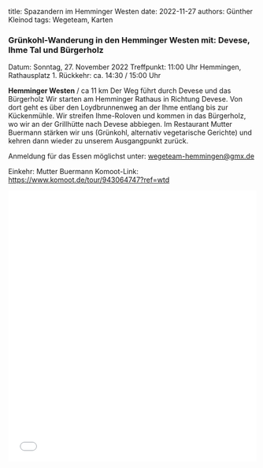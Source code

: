 title: Spazandern im Hemminger Westen
date: 2022-11-27
authors: Günther Kleinod
tags: Wegeteam, Karten

### Grünkohl-Wanderung in den Hemminger Westen mit: Devese, Ihme Tal und Bürgerholz
Datum: Sonntag, 27. November 2022 
Treffpunkt: 11:00 Uhr Hemmingen, Rathausplatz 1.
Rückkehr: ca. 14:30 / 15:00 Uhr

**Hemminger Westen** / ca 11 km
Der Weg führt durch Devese und das Bürgerholz
Wir starten am Hemminger Rathaus in Richtung Devese. Von dort geht es über den Loydbrunnenweg an der Ihme entlang bis zur Kückenmühle. Wir streifen Ihme-Roloven und kommen in das Bürgerholz, wo wir an der Grillhütte nach Devese abbiegen. Im Restaurant Mutter Buermann stärken wir uns (Grünkohl, alternativ vegetarische Gerichte) und kehren dann wieder zu unserem Ausgangpunkt zurück.

Anmeldung für das Essen möglichst unter: wegeteam-hemmingen@gmx.de

Einkehr: Mutter Buermann
Komoot-Link: <https://www.komoot.de/tour/943064747?ref=wtd>


<iframe width="100%" height="550px" frameborder="0" allowfullscreen src="//umap.openstreetmap.de/de/map/spazandern-in-hemmigen_21752?scaleControl=false&miniMap=false&scrollWheelZoom=true&zoomControl=true&allowEdit=false&moreControl=false&searchControl=true&tilelayersControl=false&embedControl=false&datalayersControl=false&onLoadPanel=undefined&captionBar=false&datalayers=99059%2C120038%2C133045&locateControl=null&measureControl=false"></iframe>



